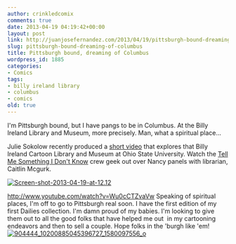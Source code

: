 ```yaml
---
author: crinkledcomix
comments: true
date: 2013-04-19 04:19:42+00:00
layout: post
link: http://juanjosefernandez.com/2013/04/19/pittsburgh-bound-dreaming-of-columbus/
slug: pittsburgh-bound-dreaming-of-columbus
title: Pittsburgh bound, dreaming of Columbus
wordpress_id: 1885
categories:
- Comics
tags:
- billy ireland library
- columbus
- comics
old: true
---
```


I'm Pittsburgh bound, but I have pangs to be in Columbus. At the Billy Ireland Library and Museum, more precisely. Man, what a spiritual place...

Julie Sokolow recently produced a [short video](http://www.youtube.com/watch?v=Wu0cCTZvaVw) that explores that Billy Ireland Cartoon Library and Museum at Ohio State University. Watch the [Tell Me Something I Don't Know](https://twitter.com/TMSIDKS) crew geek out over Nancy panels with librarian, Caitlin Mcgurk.

[![Screen-shot-2013-04-19-at-12.12](http://fernandezjuanjose.files.wordpress.com/2013/04/screen-shot-2013-04-19-at-12-12.gif)](http://fernandezjuanjose.files.wordpress.com/2013/04/screen-shot-2013-04-19-at-12-12.gif)

http://www.youtube.com/watch?v=Wu0cCTZvaVw
Speaking of spiritual places, I'm off to go to Pittsburgh real soon. I have the first edition of my first Dailies collection. I'm damn proud of my babies. I'm looking to give them out to all the good folks that have helped me out  in my cartooning endeavors and then to sell a couple. Hope folks in the 'burgh like 'em!
[![904444_10200885045396727_1580097556_o](http://fernandezjuanjose.files.wordpress.com/2013/04/904444_10200885045396727_1580097556_o1.jpg?w=590)](http://fernandezjuanjose.files.wordpress.com/2013/04/904444_10200885045396727_1580097556_o1.jpg)
